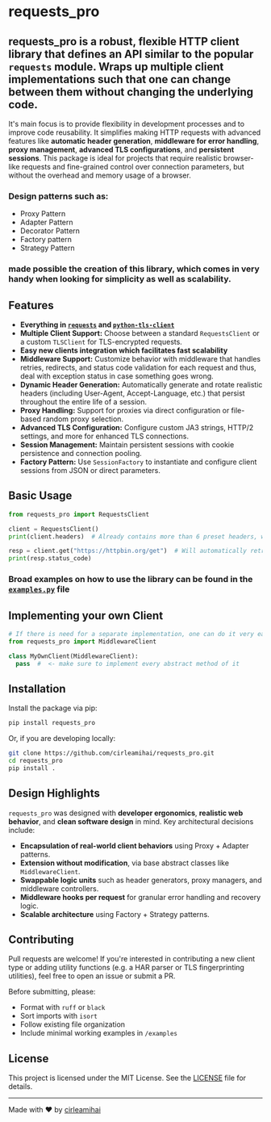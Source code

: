 # requests_pro

## **requests_pro** is a robust, flexible HTTP client library that defines an API similar to the popular `requests` module. Wraps up multiple client implementations such that one can change between them without changing the underlying code.

It's main focus is to provide flexibility in development processes and to improve code reusability. It simplifies making HTTP requests with advanced features like **automatic header generation**, **middleware for error handling**, **proxy management**, **advanced TLS configurations**, and **persistent sessions**. This package is ideal for projects that require realistic browser-like requests and fine-grained control over connection parameters, but without the overhead and memory usage of a browser.

### Design patterns such as:
- Proxy Pattern
- Adapter Pattern
- Decorator Pattern
- Factory pattern
- Strategy Pattern
### made possible the creation of this library, which comes in very handy when looking for simplicity as well as scalability.

## Features

- **Everything in [`requests`](https://github.com/psf/requests) and [`python-tls-client`](https://github.com/FlorianREGAZ/Python-Tls-Client)**
- **Multiple Client Support:** Choose between a standard `RequestsClient` or a custom `TLSClient` for TLS-encrypted requests.
- **Easy new clients integration which facilitates fast scalability**
- **Middleware Support:** Customize behavior with middleware that handles retries, redirects, and status code validation for each request and thus, deal with exception status in case something goes wrong.
- **Dynamic Header Generation:** Automatically generate and rotate realistic headers (including User-Agent, Accept-Language, etc.) that persist throughout the entire life of a session.
- **Proxy Handling:** Support for proxies via direct configuration or file-based random proxy selection.
- **Advanced TLS Configuration:** Configure custom JA3 strings, HTTP/2 settings, and more for enhanced TLS connections.
- **Session Management:** Maintain persistent sessions with cookie persistence and connection pooling.
- **Factory Pattern:** Use `SessionFactory` to instantiate and configure client sessions from JSON or direct parameters.

## Basic Usage
```py
from requests_pro import RequestsClient

client = RequestsClient()
print(client.headers)  # Already contains more than 6 preset headers, with a randomized user_agent

resp = client.get("https://httpbin.org/get")  # Will automatically retry if the request fails, logging the error
print(resp.status_code)
```
### Broad examples on how to use the library can be found in the [`examples.py`](https://github.com/cirleamihai/requests-pro/blob/main/src/requests_pro/examples.py) file

## Implementing your own Client
```py
# If there is need for a separate implementation, one can do it very easy without forking the package
from requests_pro import MiddlewareClient

class MyOwnClient(MiddlewareClient):
  pass  #  <- make sure to implement every abstract method of it
```

## Installation

Install the package via pip:

```bash
pip install requests_pro
```

Or, if you are developing locally:
```bash
git clone https://github.com/cirleamihai/requests_pro.git
cd requests_pro
pip install .
```

## Design Highlights

`requests_pro` was designed with **developer ergonomics**, **realistic web behavior**, and **clean software design** in mind. Key architectural decisions include:

- **Encapsulation of real-world client behaviors** using Proxy + Adapter patterns.
- **Extension without modification**, via base abstract classes like `MiddlewareClient`.
- **Swappable logic units** such as header generators, proxy managers, and middleware controllers.
- **Middleware hooks per request** for granular error handling and recovery logic.
- **Scalable architecture** using Factory + Strategy patterns.

## Contributing

Pull requests are welcome! If you're interested in contributing a new client type or adding utility functions (e.g. a HAR parser or TLS fingerprinting utilities), feel free to open an issue or submit a PR.

Before submitting, please:

- Format with `ruff` or `black`
- Sort imports with `isort`
- Follow existing file organization
- Include minimal working examples in `/examples`

## License

This project is licensed under the MIT License. See the [LICENSE](LICENSE) file for details.

---
Made with ❤️ by [cirleamihai](https://github.com/cirleamihai)
